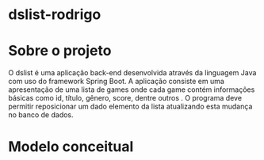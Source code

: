 # dslist-rodrigo

# Sobre o projeto
O dslist é uma aplicação back-end desenvolvida através da linguagem Java com uso do framework Spring Boot. A aplicação consiste em
uma apresentação de uma lista de games onde cada game contém informações básicas como id, título, gênero, score, dentre outros . 
O programa deve permitir reposicionar um dado elemento da lista atualizando esta mudança no banco de dados.

# Modelo conceitual

